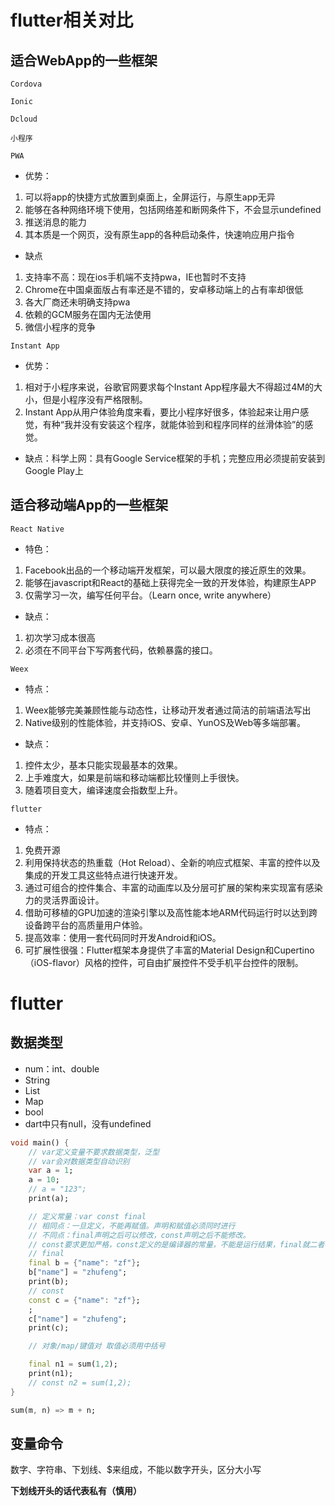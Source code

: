 # flutter相关对比

## 适合WebApp的一些框架

`Cordova`

`Ionic`

`Dcloud`

`小程序`

`PWA`

- 优势：

1. 可以将app的快捷方式放置到桌面上，全屏运行，与原生app无异
2. 能够在各种网络环境下使用，包括网络差和断网条件下，不会显示undefined
3. 推送消息的能力
4. 其本质是一个网页，没有原生app的各种启动条件，快速响应用户指令

- 缺点

1. 支持率不高：现在ios手机端不支持pwa，IE也暂时不支持
2. Chrome在中国桌面版占有率还是不错的，安卓移动端上的占有率却很低
3. 各大厂商还未明确支持pwa
4. 依赖的GCM服务在国内无法使用
5. 微信小程序的竞争

`Instant App`

- 优势：

1. 相对于小程序来说，谷歌官网要求每个Instant App程序最大不得超过4M的大小，但是小程序没有严格限制。
2. Instant App从用户体验角度来看，要比小程序好很多，体验起来让用户感觉，有种“我并没有安装这个程序，就能体验到和程序同样的丝滑体验”的感觉。

- 缺点：科学上网：具有Google Service框架的手机；完整应用必须提前安装到Google Play上

## 适合移动端App的一些框架

`React Native`

- 特色：


1. Facebook出品的一个移动端开发框架，可以最大限度的接近原生的效果。
2. 能够在javascript和React的基础上获得完全一致的开发体验，构建原生APP
3. 仅需学习一次，编写任何平台。（Learn once, write anywhere）

- 缺点：

1. 初次学习成本很高
2. 必须在不同平台下写两套代码，依赖暴露的接口。

`Weex`

- 特点： 

1. Weex能够完美兼顾性能与动态性，让移动开发者通过简洁的前端语法写出
2. Native级别的性能体验，并支持iOS、安卓、YunOS及Web等多端部署。

- 缺点：

1. 控件太少，基本只能实现最基本的效果。
2. 上手难度大，如果是前端和移动端都比较懂则上手很快。
3. 随着项目变大，编译速度会指数型上升。

`flutter`

- 特点：

1. 免费开源
2. 利用保持状态的热重载（Hot Reload）、全新的响应式框架、丰富的控件以及集成的开发工具这些特点进行快速开发。
3. 通过可组合的控件集合、丰富的动画库以及分层可扩展的架构来实现富有感染力的灵活界面设计。
4. 借助可移植的GPU加速的渲染引擎以及高性能本地ARM代码运行时以达到跨设备跨平台的高质量用户体验。
5. 提高效率：使用一套代码同时开发Android和iOS。
6. 可扩展性很强：Flutter框架本身提供了丰富的Material Design和Cupertino（iOS-flavor）风格的控件，可自由扩展控件不受手机平台控件的限制。

# flutter

## 数据类型

- num：int、double
- String
- List
- Map
- bool
- dart中只有null，没有undefined

```dart
void main() {
    // var定义变量不要求数据类型，泛型
    // var会对数据类型自动识别
    var a = 1;
    a = 10;
    // a = "123";
    print(a);

    // 定义常量：var const final
    // 相同点：一旦定义，不能再赋值。声明和赋值必须同时进行
    // 不同点：final声明之后可以修改，const声明之后不能修改。
    // const要求更加严格，const定义的是编译器的常量，不能是运行结果，final就二者都行
    // final
    final b = {"name": "zf"};
    b["name"] = "zhufeng";
    print(b);
    // const
    const c = {"name": "zf"};
    ;
    c["name"] = "zhufeng";
    print(c);

    // 对象/map/键值对 取值必须用中括号

    final n1 = sum(1,2);
    print(n1);
    // const n2 = sum(1,2);
}

sum(m, n) => m + n;
```

## 变量命令

数字、字符串、下划线、$来组成，不能以数字开头，区分大小写

**下划线开头的话代表私有（慎用）**